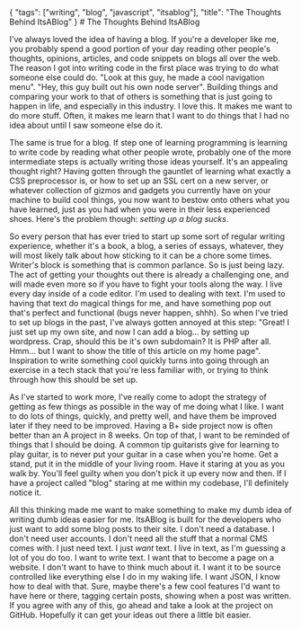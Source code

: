 <meta>
    {
        "tags": ["writing", "blog", "javascript", "itsablog"],
        "title": "The Thoughts Behind ItsABlog"
    }
</meta>
# The Thoughts Behind ItsABlog

I've always loved the idea of having a blog. If you're a developer like me, you probably spend a good portion of your day reading other people's thoughts, opinions, articles, and code snippets on blogs all over the web. The reason I got into writing code in the first place was trying to do what someone else could do. "Look at this guy, he made a cool navigation menu". "Hey, this guy built out his own node server". Building things and comparing your work to that of others is something that is just going to happen in life, and especially in this industry. I love this. It makes me want to do more stuff. Often, it makes me learn that I want to do things that I had no idea about until I saw someone else do it.

The same is true for a blog. If step one of learning programming is learning to write code by reading what other people wrote, probably one of the more intermediate steps is actually writing those ideas yourself. It's an appealing thought right? Having gotten through the gauntlet of learning what exactly a CSS preprocessor is, or how to set up an SSL cert on a new server, or whatever collection of gizmos and gadgets you currently have on your machine to build cool things, you now want to bestow onto others what you have learned, just as you had when you were in their less experienced shoes. Here's the problem though: *setting up a blog sucks*.

So every person that has ever tried to start up some sort of regular writing experience, whether it's a book, a blog, a series of essays, whatever, they will most likely talk about how sticking to it can be a chore some times. Writer's block is something that is common parlance. So is just being lazy. The act of getting your thoughts out there is already a challenging one, and will made even more so if you have to fight your tools along the way. I live every day inside of a code editor. I'm used to dealing with text. I'm used to having that text do magical things for me, and have something pop out that's perfect and functional (bugs never happen, shhh). So when I've tried to set up blogs in the past, I've always gotten annoyed at this step: "Great! I just set up my own site, and now I can add a blog... by setting up wordpress. Crap, should this be it's own subdomain? It is PHP after all. Hmm... but I want to show the title of this article on my home page". Inspiration to write something cool quickly turns into going through an exercise in a tech stack that you're less familiar with, or trying to think through how this should be set up.

As I've started to work more, I've really come to adopt the strategy of getting as few things as possible in the way of me doing what I like. I want to do lots of things, quickly, and pretty well, and have them be improved later if they need to be improved. Having a B+ side project now is often better than an A project in 8 weeks. On top of that, I want to be reminded of things that I should be doing. A common tip guitarists give for learning to play guitar, is to never put your guitar in a case when you're home. Get a stand, put it in the middle of your living room. Have it staring at you as you walk by. You'll feel guilty when you don't pick it up every now and then. If I have a project called "blog" staring at me within my codebase, I'll definitely notice it.

All this thinking made me want to make something to make my dumb idea of writing dumb ideas easier for me. ItsABlog is built for the developers who just want to add some blog posts to their site. I don't need a database. I don't need user accounts. I don't need all the stuff that a normal CMS comes with. I just need text. I just _want_ text. I live in text, as I'm guessing a lot of you do too. I want to write text. I want that to become a page on a website. I don't want to have to think much about it. I want it to be source controlled like everything else I do in my waking life. I want JSON, I know how to deal with that. Sure, maybe there's a few cool features I'd want to have here or there, tagging certain posts, showing when a post was written. If you agree with any of this, go ahead and take a look at the project on GitHub. Hopefully it can get your ideas out there a little bit easier.
